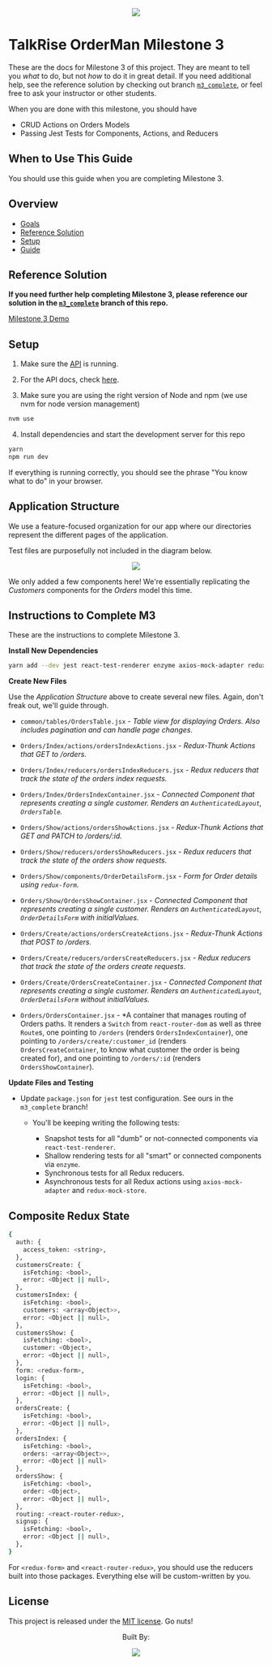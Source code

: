 <p align="center">
  <img src="../logo/logo_index.png">
</p>

# TalkRise OrderMan Milestone 3
These are the docs for Milestone 3 of this project. They are meant to tell you *what* to do, but not *how* to do it in great detail. If you need additional help, see the reference solution by checking out branch [`m3_complete`](https://github.com/TalkRise/React_OrderMan/tree/m2_complete), or feel free to ask your instructor or other students.

When you are done with this milestone, you should have

* CRUD Actions on Orders Models
* Passing Jest Tests for Components, Actions, and Reducers

## When to Use This Guide

You should use this guide when you are completing Milestone 3.

## Overview

* [Goals](#goals)
* [Reference Solution](#reference-solution)
* [Setup](#setup)
* [Guide](#guide)

## Reference Solution

**If you need further help completing Milestone 3, please reference our solution in the [`m3_complete`](https://github.com/TalkRise/React_OrderMan/tree/m1_complete) branch of this repo.**

[Milestone 3 Demo](https://react-orderman-m1.herokuapp.com/#/)
  
## Setup

1. Make sure the [API](https://github.com/TalkRise/React_OrderMan_API) is running.

2. For the API docs, check [here](https://react-orderman-api.herokuapp.com/docs).

3. Make sure you are using the right version of Node and npm (we use nvm for node version management)

```bash
nvm use
```

4. Install dependencies and start the development server for this repo

```bash
yarn
npm run dev
```

If everything is running correctly, you should see the phrase "You know what to do" in your browser.

## Application Structure

We use a feature-focused organization for our app where our directories represent the different pages of the application.

Test files are purposefully not included in the diagram below.

 <p align="center">
   <img src="../logo/M3_Complete_App_Structure.png">
 </p>
 
We only added a few components here! We're essentially replicating the *Customers* components for the *Orders* model this time.
 
 ## Instructions to Complete M3
 
These are the instructions to complete Milestone 3. 

**Install New Dependencies**

```bash
yarn add --dev jest react-test-renderer enzyme axios-mock-adapter redux-mock-store babel-jest jest-static-stubs
```

**Create New Files**

Use the *Application Structure* above to create several new files. Again, don't freak out, we'll guide through.

* `common/tables/OrdersTable.jsx` - *Table view for displaying Orders. Also includes pagination and can handle page changes.*
 
* `Orders/Index/actions/ordersIndexActions.jsx` - *Redux-Thunk Actions that GET to /orders.*
  
* `Orders/Index/reducers/ordersIndexReducers.jsx` - *Redux reducers that track the state of the orders index requests.*
  
* `Orders/Index/OrdersIndexContainer.jsx` - *Connected Component that represents creating a single customer. Renders an `AuthenticatedLayout`, `OrdersTable`.* 

* `Orders/Show/actions/ordersShowActions.jsx` - *Redux-Thunk Actions that GET and PATCH to /orders/:id.*
  
* `Orders/Show/reducers/ordersShowReducers.jsx` - *Redux reducers that track the state of the orders show requests.*

* `Orders/Show/components/OrderDetailsForm.jsx` - *Form for Order details using `redux-form`.*
  
* `Orders/Show/OrdersShowContainer.jsx` - *Connected Component that represents creating a single customer. Renders an `AuthenticatedLayout`, `OrderDetailsForm` with initialValues.* 

* `Orders/Create/actions/ordersCreateActions.jsx` - *Redux-Thunk Actions that POST to /orders.*
  
* `Orders/Create/reducers/ordersCreateReducers.jsx` - *Redux reducers that track the state of the orders create requests.*
  
* `Orders/Create/OrdersCreateContainer.jsx` - *Connected Component that represents creating a single customer. Renders an `AuthenticatedLayout`, `OrderDetailsForm` without initialValues.*
  
* `Orders/OrdersContainer.jsx` - *A container that manages routing of Orders paths. It renders a `Switch` from `react-router-dom` as well as three `Route`s, one pointing to `/orders` (renders `OrdersIndexContainer`), one pointing to `/orders/create/:customer_id` (renders `OrdersCreateContainer`, to know what customer the order is being created for), and one pointing to `/orders/:id` (renders `OrdersShowContainer`).

**Update Files and Testing**

* Update `package.json` for `jest` test configuration. See ours in the `m3_complete` branch!

  * You'll be keeping writing the following tests:
  
    * Snapshot tests for all "dumb" or not-connected components via `react-test-renderer`.
    * Shallow rendering tests for all "smart" or connected components via `enzyme`.
    * Synchronous tests for all Redux reducers.
    * Asynchronous tests for all Redux actions using `axios-mock-adapter` and `redux-mock-store`.

## Composite Redux State

```bash
{
  auth: {
    access_token: <string>,
  },
  customersCreate: {
    isFetching: <bool>,
    error: <Object || null>,
  },
  customersIndex: {
    isFetching: <bool>,
    customers: <array<Object>>,
    error: <Object || null>,
  },
  customersShow: {
    isFetching: <bool>,
    customer: <Object>,
    error: <Object || null>,
  },
  form: <redux-form>,
  login: {
    isFetching: <bool>,
    error: <Object || null>,
  },
  ordersCreate: {
    isFetching: <bool>,
    error: <Object || null>,
  },
  ordersIndex: {
    isFetching: <bool>,
    orders: <array<Object>>,
    error: <Object || null>
  },
  ordersShow: {
    isFetching: <bool>,
    order: <Object>,
    error: <Object || null>,
  },
  routing: <react-router-redux>,
  signup: {
    isFetching: <bool>,
    error: <Object || null>,
  },
}
```

For `<redux-form>` and `<react-router-redux>`, you should use the reducers built into those packages. Everything else will be custom-written by you.

## License

This project is released under the [MIT license](MIT-LICENSE). Go nuts!

 <p align="center">Built By:</p>
 <p align="center">
   <img src="../logo/tr_index.png">
 </p>
